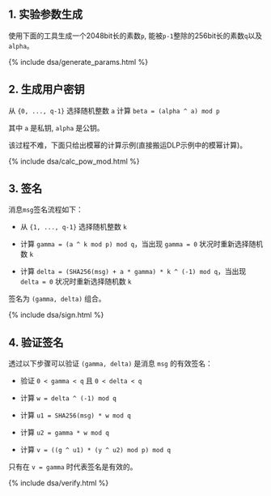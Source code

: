 ## 1. 实验参数生成

使用下面的工具生成一个2048bit长的素数`p`, 能被`p-1`整除的256bit长的素数`q`以及`alpha`。

{% include dsa/generate_params.html %}

## 2. 生成用户密钥

从 `{0, ..., q-1}` 选择随机整数 `a`
计算 `beta = (alpha ^ a) mod p`

其中 `a` 是私钥, `alpha` 是公钥。

该过程不难，下面只给出模幂的计算示例(直接搬运DLP示例中的模幂计算)。

{% include dsa/calc_pow_mod.html %}


## 3. 签名

消息`msg`签名流程如下：

- 从 `{1, ..., q-1}` 选择随机整数 `k`

- 计算 `gamma = (a ^ k mod p) mod q`，当出现 `gamma = 0` 状况时重新选择随机数 `k`

- 计算 `delta = (SHA256(msg) + a * gamma) * k ^ (-1) mod q`，当出现 `delta = 0` 状况时重新选择随机数 `k`

签名为 `(gamma, delta)` 组合。


{% include dsa/sign.html %}

## 4. 验证签名

透过以下步骤可以验证 `(gamma, delta)` 是消息 `msg` 的有效签名：

- 验证 `0 < gamma < q` 且 `0 < delta < q`

- 计算 `w = delta ^ (-1) mod q`

- 计算 `u1 = SHA256(msg) * w mod q`

- 计算 `u2 = gamma * w mod q`

- 计算 `v = ((g ^ u1) * (y ^ u2) mod p) mod q`

只有在 `v = gamma` 时代表签名是有效的。

{% include dsa/verify.html %}
